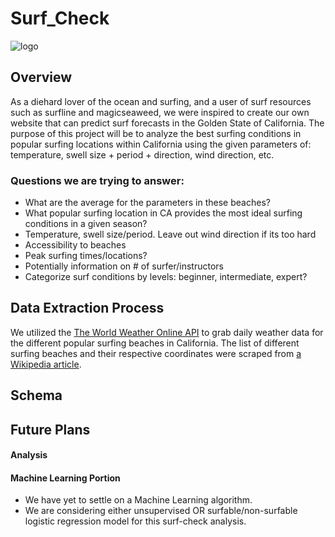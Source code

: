 # Surf_Check

![logo](https://user-images.githubusercontent.com/107447038/200466271-675c0d51-55e3-4ac8-a701-a31bbafb7582.png)

## Overview

As a diehard lover of the ocean and surfing, and a user of surf resources such as surfline and magicseaweed, we were inspired to create our own website that can predict surf forecasts in the Golden State of California. The purpose of this project will be to analyze the best surfing conditions in popular surfing locations within California using the given parameters of: temperature, swell size + period + direction, wind direction, etc.  

### Questions we are trying to answer:

- What are the average for the parameters in these beaches? 
- What popular surfing location in CA provides the most ideal surfing conditions in a given season? 
- Temperature, swell size/period. Leave out wind direction if its too hard
- Accessibility to beaches
- Peak surfing times/locations?
- Potentially information on # of surfer/instructors
- Categorize surf conditions by levels: beginner, intermediate, expert?


## Data Extraction Process

We utilized the  [The World Weather Online API](https://www.worldweatheronline.com/developer/api/marine-weather-api.aspx) to grab daily weather data for the different popular surfing beaches in California. The list of different surfing beaches and their respective coordinates were scraped from [a Wikipedia article](https://en.wikipedia.org/wiki/List_of_beaches_in_California).


## Schema



## Future Plans

#### Analysis


#### Machine Learning Portion
- We have yet to settle on a Machine Learning algorithm. 
- We are considering either unsupervised OR surfable/non-surfable logistic regression model for this surf-check analysis.
